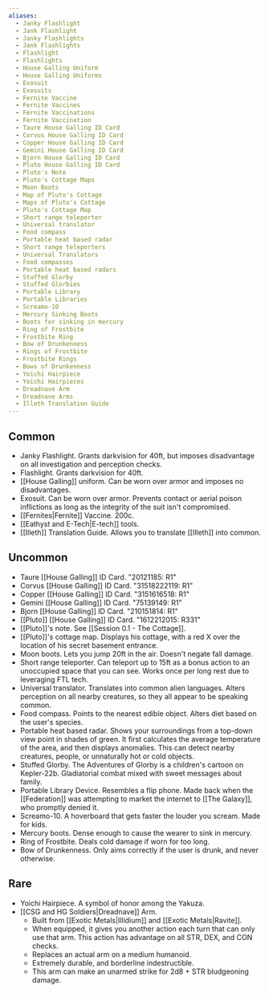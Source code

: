 ```yaml
---
aliases:
  - Janky Flashlight
  - Jank Flashlight
  - Janky Flashlights
  - Jank Flashlights
  - Flashlight
  - Flashlights
  - House Galling Uniform
  - House Galling Uniforms
  - Exosuit
  - Exosuits
  - Fernite Vaccine
  - Fernite Vaccines
  - Fernite Vaccinations
  - Fernite Vaccination
  - Taure House Galling ID Card
  - Corvus House Galling ID Card
  - Copper House Galling ID Card
  - Gemini House Galling ID Card
  - Bjorn House Galling ID Card
  - Pluto House Galling ID Card
  - Pluto's Note
  - Pluto's Cottage Maps
  - Moon Boots
  - Map of Pluto's Cottage
  - Maps of Pluto's Cottage
  - Pluto's Cottage Map
  - Short range teleporter
  - Universal translator
  - Food compass
  - Portable heat based radar
  - Short range teleporters
  - Universal Translators
  - Food compasses
  - Portable heat based radars
  - Stuffed Glorby
  - Stuffed Glorbies
  - Portable Library
  - Portable Libraries
  - Screamo-10
  - Mercury Sinking Boots
  - Boots for sinking in mercury
  - Ring of Frostbite
  - Frostbite Ring
  - Bow of Drunkenness
  - Rings of Frostbite
  - Frostbite Rings
  - Bows of Drunkenness
  - Yoichi Hairpiece
  - Yoichi Hairpieces
  - Dreadnave Arm
  - Dreadnave Arms
  - Illeth Translation Guide
---
```

## Common
- Janky Flashlight. Grants darkvision for 40ft, but imposes disadvantage on all investigation and perception checks. 
- Flashlight. Grants darkvision for 40ft. 
- [[House Galling]] uniform. Can be worn over armor and imposes no disadvantages. 
- Exosuit. Can be worn over armor. Prevents contact or aerial poison inflictions as long as the integrity of the suit isn't compromised.  
- [[Fernites|Fernite]] Vaccine. 200c. 
- [[Eathyst and E-Tech|E-tech]] tools. 
- [[Illeth]] Translation Guide. Allows you to translate [[Illeth]] into common.

## Uncommon
- Taure [[House Galling]] ID Card. "20121185: R1"
- Corvus [[House Galling]] ID Card. "31518222119: R1"
- Copper [[House Galling]] ID Card. "3151616518: R1"
- Gemini [[House Galling]] ID Card. "75139149: R1"
- Bjorn [[House Galling]] ID Card. "210151814: R1"
- [[Pluto]] [[House Galling]] ID Card. "1612212015: R331"
- [[Pluto]]'s note. See [[Session 0.1 - The Cottage]]. 
- [[Pluto]]'s cottage map. Displays his cottage, with a red X over the location of his secret basement entrance.
- Moon boots. Lets you jump 20ft in the air. Doesn't negate fall damage. 
- Short range teleporter. Can teleport up to 15ft as a bonus action to an unoccupied space that you can see. Works once per long rest due to leveraging FTL tech. 
- Universal translator. Translates into common alien languages. Alters perception on all nearby creatures, so they all appear to be speaking common.
- Food compass. Points to the nearest edible object. Alters diet based on the user's species. 
- Portable heat based radar. Shows your surroundings from a top-down view point in shades of green. It first calculates the average temperature of the area, and then displays anomalies. This can detect nearby creatures, people, or unnaturally hot or cold objects. 
- Stuffed Glorby. The Adventures of Glorby is a children's cartoon on Kepler-22b. Gladiatorial combat mixed with sweet messages about family.
- Portable Library Device. Resembles a flip phone. Made back when the [[Federation]] was attempting to market the internet to [[The Galaxy]], who promptly denied it.
- Screamo-10. A hoverboard that gets faster the louder you scream. Made for kids.
- Mercury boots. Dense enough to cause the wearer to sink in mercury.
- Ring of Frostbite. Deals cold damage if worn for too long.
- Bow of Drunkenness. Only aims correctly if the user is drunk, and never otherwise. 

## Rare
- Yoichi Hairpiece. A symbol of honor among the Yakuza. 
- [[CSG and HG Soldiers|Dreadnave]] Arm. 
	- Built from [[Exotic Metals|Illidium]] and [[Exotic Metals|Ravite]].
	- When equipped, it gives you another action each turn that can only use that arm. This action has advantage on all STR, DEX, and CON checks.
	- Replaces an actual arm on a medium humanoid.
	- Extremely durable, and borderline indestructible. 
	- This arm can make an unarmed strike for 2d8 + STR bludgeoning damage.
